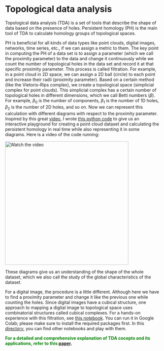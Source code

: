 <h1>Topological data analysis</h1>

Topological data analysis (TDA) is a set of tools that describe the shape of data based on the presence of holes. Persistent homology (PH) is the main tool of TDA to calculate homology groups of topological spaces.

PH is beneficial for all kinds of data types like point clouds, digital images, networks, time series, etc., if we can assign a metric to them. The key point in computing the PH of a data set is to assign a parameter (which we call the proximity parameter) to the data and change it continuously while we count the number of topological holes in the data set and record it at that specific proximity parameter. This process is called filtration. For example, in a point cloud in 2D space, we can assign a 2D ball (circle) to each point and increase their radii (proximity parameter). Based on a certain method (like the Vietoris–Rips complex), we create a topological space (simplicial complex for point clouds). This simplicial complex has a certain number of topological holes in different dimensions, which we call Betti numbers ($\beta$). For example, $\beta_0$ is the number of components, $\beta_1$ is the number of 1D holes, $\beta_2$ is the number of 2D holes, and so on. Now we can represent this calculation with different diagrams with respect to the proximity parameter. Inspired by this great <a href="https://www.youtube.com/watch?v=h0bnG1Wavag&t">video</a>, I wrote [this python code](playground/custom_point_cloud.py) to give us an interactive playground for creating a point cloud dataset and calculating the persistent homology in real time while also representing it in some diagrams. Here is a video of the code running:

<a href="https://www.youtube.com/watch?v=iC-O_JGlpIQ">
    <img src="https://img.youtube.com/vi/iC-O_JGlpIQ/maxresdefault.jpg" alt="Watch the video" width="400"/>
</a>

These diagrams give us an understanding of the shape of the whole dataset, which we also call the study of the global characteristics of the dataset.

For a digital image, the procedure is a little different. Although here we have to find a proximity parameter and change it like the previous one while counting the holes. Since digital images have a cubical structure, one approach to mapping a digital image to topological space uses combinatorial structures called cubical complexes. For a hands-on experience with this filtration, see [this notebook](playground/Cubical%20Complex%20-%20Filtration.ipynb). You can run it in Google Colab; please make sure to install the required packages first. In this [directory](playground), you can find other notebooks and play with them.

<span style="color: green;"><b>For a detailed and comprehensive explanation of TDA cocepts and its applications, refer to this</span> <a href="https://epjdatascience.springeropen.com/articles/10.1140/epjds/s13688-017-0109-5">paper</a>.</b>




